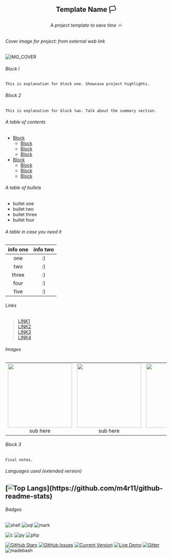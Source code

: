 <h2 align="center">
Template Name 🏳️

</h2>
<h6 align="center">
A project template to save time ♾
</h6>

<h2>
</h2>

###### Cover image for project: from external web link 
![IMG_COVER](https://64.media.tumblr.com/8c716d457931de0b15c8115663c439ce/3cdfb2845c5a7db3-f5/s1280x1920/6eb1c2423ac0730a795de3098e6a56a80bf636e9.jpg)

###### Block I 

```
This is explanation for block one. Showcase project highlights.
```

###### Block 2 

```
This is explanation for block two. Talk about the summary section.
```

###### A table of contents

- [Block](#######-Block-I)
    * [Block](#######-Block-2)
    * [Block](#######-Block-2)
    * [Block](#######-Block-2)
- [Block](#######-Block-I)
    * [Block](#######-Block-2)
    * [Block](#######-Block-2)
    * [Block](#######-Block-2)

###### A table of bullets

- bullet one
- bullet two
- bullet three
- bullet four

###### A table in case you need it 

| info one | info two |
|:---------:|:-----------------:|
|one | :) |
|two | :) |
|three| :) |
|four| :) |
|five| :) |

###### Links 

>[LINK1](https://)  
>[LINK2](https://)  
>[LINK3](https://)  
>[LINK4](https://)  

###### Images


| | | |
|:-------------------------:|:-------------------------:|:-------------------------:|
|<img src="https://64.media.tumblr.com/c5b04f340576ce5859ac69e6401450e3/6dab6b5c26e26f6c-30/s1280x1920/4b3d1abd358d41def4dbfb5b8d5ae40254d0cc88.jpg" width="200"> sub here|<img src="https://64.media.tumblr.com/33dbe83c6197a3cd6ad4310a0a5486bd/2176a82ead6fd58d-91/s1280x1920/beee5984a9e174ca46131c6196b61cc562744bb4.jpg" width="200"> sub here|<img src="https://64.media.tumblr.com/8da44fb8814ac1482f4a909f99f8ca41/2176a82ead6fd58d-89/s1280x1920/a16611cf91e0ba0ab41823313ff41dc4eb0cf3da.jpg" width="200"> sub here|<img src="https://64.media.tumblr.com/30b98071c89271d8b2de5f8caeb60885/27d8b878f7373bc3-45/s1280x1920/33724b1b0f3bf754bcb9b1613026e853d6c09be1.jpg" width="300"> sub here|

###### Block 3 

```
Final notes.
```
###### Languages used (extended version)
[![Top Langs](https://github-readme-stats.vercel.app/api/top-langs/?username=m4r11&langs_count=8&layout=compact&theme=dark&align="center")](https://github.com/m4r11/github-readme-stats)
---  

###### Badges
![shell](https://img.shields.io/badge/Shell_Script-121011?style=for-the-badge&logo=gnu-bash&logoColor=white)
![sql](https://img.shields.io/badge/MySQL-00000F?style=for-the-badge&logo=mysql&logoColor=white)
![mark](https://img.shields.io/badge/Markdown-000000?style=for-the-badge&logo=markdown&logoColor=white)

![c](https://img.shields.io/badge/C-00599C?style=for-the-badge&logo=c&logoColor=white)
![py](https://img.shields.io/badge/Python-14354C?style=for-the-badge&logo=python&logoColor=white)
![php](https://img.shields.io/badge/PHP-777BB4?style=for-the-badge&logo=php&logoColor=white)

[![GitHub Stars](https://img.shields.io/github/stars/IgorAntun/node-chat.svg)](https://github.com/m4r11/Template-Project)
[![GitHub Issues](https://img.shields.io/github/issues/IgorAntun/node-chat.svg)](https://github.com/m4r11/Template-Project/issues)
[![Current Version](https://img.shields.io/badge/version-1.0.7-green.svg)](https://github.com/m4r11/Template-Project)
[![Live Demo](https://img.shields.io/badge/demo-online-green.svg)](https://github.com/m4r11/Template-Project)
[![Gitter](https://badges.gitter.im/Join%20Chat.svg)](https://github.com/m4r11/Template-Project?utm_source=badge&utm_medium=badge&utm_campaign=pr-badge)
![madebash](https://img.shields.io/badge/Made%20with-Bash-1f425f.svg)
